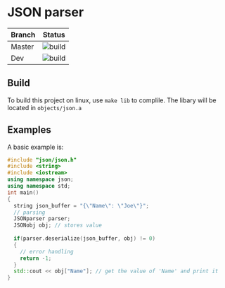 # JSON parser
| Branch  | Status |
| ------------- | ------------- |
| Master  | ![build](https://github.com/FloweyTheFlower420/JSON-parser/workflows/Build%20Test/badge.svg?branch=master)    |
| Dev  | ![build](https://github.com/FloweyTheFlower420/JSON-parser/workflows/Build%20Test/badge.svg?branch=dev)    |
## Build
To build this project on linux, use `make lib` to complile. The libary will be located in `objects/json.a`
## Examples 
A basic example is:
```c++
#include "json/json.h"
#include <string>
#include <iostream>
using namespace json;
using namespace std;
int main()
{
  string json_buffer = "{\"Name\": \"Joe\"}";
  // parsing
  JSONparser parser;
  JSONobj obj; // stores value
  
  if(parser.deserialize(json_buffer, obj) != 0)
  {
    // error handling
    return -1;
  }
  std::cout << obj["Name"]; // get the value of 'Name' and print it
}
```
